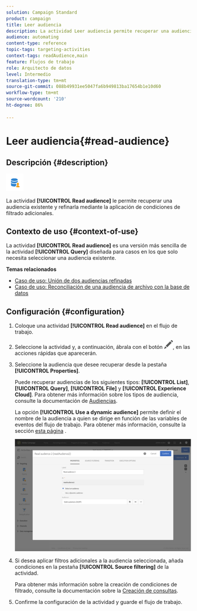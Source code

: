 ```yaml
---
solution: Campaign Standard
product: campaign
title: Leer audiencia
description: La actividad Leer audiencia permite recuperar una audiencia existente y refinarla mediante la aplicación de condiciones de filtrado adicionales.
audience: automating
content-type: reference
topic-tags: targeting-activities
context-tags: readAudience,main
feature: Flujos de trabajo
role: Arquitecto de datos
level: Intermedio
translation-type: tm+mt
source-git-commit: 088b49931ee5047fa6b949813ba17654b1e10d60
workflow-type: tm+mt
source-wordcount: '210'
ht-degree: 86%

---
```



# Leer audiencia{#read-audience}

## Descripción {#description}

![](assets/prefill.png)

La actividad **[!UICONTROL Read audience]** le permite recuperar una audiencia existente y refinarla mediante la aplicación de condiciones de filtrado adicionales.

## Contexto de uso {#context-of-use}

La actividad **[!UICONTROL Read audience]** es una versión más sencilla de la actividad **[!UICONTROL Query]** diseñada para casos en los que solo necesita seleccionar una audiencia existente.

**Temas relacionados**

* [Caso de uso: Unión de dos audiencias refinadas](../../automating/using/union-on-two-refined-audiences.md)
* [Caso de uso: Reconciliación de una audiencia de archivo con la base de datos](../../automating/using/reconcile-file-audience-with-database.md)

## Configuración {#configuration}

1. Coloque una actividad **[!UICONTROL Read audience]** en el flujo de trabajo.
1. Seleccione la actividad y, a continuación, ábrala con el botón ![](assets/edit_darkgrey-24px.png), en las acciones rápidas que aparecerán.
1. Seleccione la audiencia que desee recuperar desde la pestaña **[!UICONTROL Properties]**.

   Puede recuperar audiencias de los siguientes tipos: **[!UICONTROL List]**, **[!UICONTROL Query]**, **[!UICONTROL File]** y **[!UICONTROL Experience Cloud]**. Para obtener más información sobre los tipos de audiencia, consulte la documentación de [Audiencias](../../audiences/using/about-audiences.md).

   La opción **[!UICONTROL Use a dynamic audience]** permite definir el nombre de la audiencia a quien se dirige en función de las variables de eventos del flujo de trabajo. Para obtener más información, consulte la sección [esta página](../../automating/using/customizing-workflow-external-parameters.md) .

   ![](assets/readaudience_activity1.png)

1. Si desea aplicar filtros adicionales a la audiencia seleccionada, añada condiciones en la pestaña **[!UICONTROL Source filtering]** de la actividad.

   Para obtener más información sobre la creación de condiciones de filtrado, consulte la documentación sobre la [Creación de consultas](../../automating/using/editing-queries.md#creating-queries).

1. Confirme la configuración de la actividad y guarde el flujo de trabajo.
